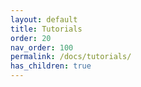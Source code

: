 ```yaml
---
layout: default
title: Tutorials
order: 20
nav_order: 100
permalink: /docs/tutorials/
has_children: true
---
```


